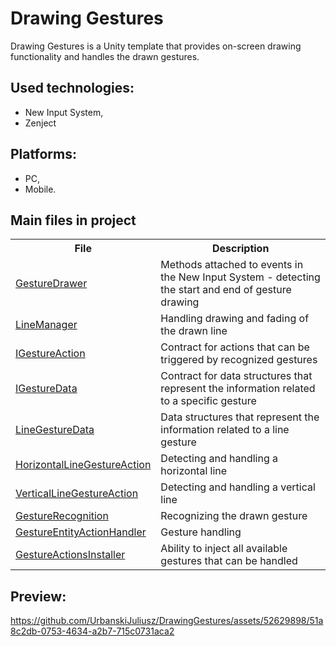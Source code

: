 # Drawing Gestures

Drawing Gestures is a Unity template that provides on-screen drawing functionality and handles the drawn gestures.

## Used technologies:
<ul>
<li>New Input System,</li>
<li>Zenject</li>
</ul>

## Platforms:
<ul>
<li>PC,</li>
<li>Mobile.</li>
</ul>

## Main files in project
<table align="center">
  <tr>
    <th>File</th>
    <th>Description</th>
  </tr>
  <tr>
    <td><a href="https://github.com/UrbanskiJuliusz/DrawingGestures/blob/master/Gesture/Drawing/GestureDrawer.cs">GestureDrawer</a></td>
    <td>Methods attached to events in the New Input System - detecting the start and end of gesture drawing</td>
  </tr>
  <tr>
    <td><a href="https://github.com/UrbanskiJuliusz/DrawingGestures/blob/master/Gesture/Drawing/LineManager.cs">LineManager</a></td>
    <td>Handling drawing and fading of the drawn line</td>
  </tr>
  <tr>
    <td><a href="https://github.com/UrbanskiJuliusz/DrawingGestures/blob/master/Gesture/Actions/IGestureAction.cs">IGestureAction</a></td>
    <td>Contract for actions that can be triggered by recognized gestures</td>
  </tr>
  <tr>
    <td><a href="https://github.com/UrbanskiJuliusz/DrawingGestures/blob/master/Gesture/Actions/IGestureData.cs">IGestureData</a></td>
    <td>Contract for data structures that represent the information related to a specific gesture</td>
  </tr>
  <tr>
    <td><a href="https://github.com/UrbanskiJuliusz/DrawingGestures/blob/master/Gesture/Actions/Movement/LineGestureData.cs">LineGestureData</a></td>
    <td>Data structures that represent the information related to a line gesture</td>
  </tr> 
  <tr>
    <td><a href="https://github.com/UrbanskiJuliusz/DrawingGestures/blob/master/Gesture/Actions/Movement/HorizontalLineGestureAction.cs">HorizontalLineGestureAction</a></td>
    <td>Detecting and handling a horizontal line</td>
  </tr>  
  <tr>
    <td><a href="https://github.com/UrbanskiJuliusz/DrawingGestures/blob/master/Gesture/Actions/Movement/VerticalLineGestureAction.cs">VerticalLineGestureAction</a></td>
    <td>Detecting and handling a vertical line</td>
  </tr>  
  <tr>
    <td><a href="https://github.com/UrbanskiJuliusz/DrawingGestures/blob/master/Gesture/Recognition/GestureRecognition.cs">GestureRecognition</a></td>
    <td>Recognizing the drawn gesture</td>
  </tr>  
  <tr>
    <td><a href="https://github.com/UrbanskiJuliusz/DrawingGestures/blob/master/Gesture/Actions/GestureEntityActionHandler.cs">GestureEntityActionHandler</a></td>
    <td>Gesture handling</td>
  </tr>
  <tr>
    <td><a href="https://github.com/UrbanskiJuliusz/DrawingGestures/blob/master/Gesture/Installers/GestureActionsInstaller.cs">GestureActionsInstaller</a></td>
    <td>Ability to inject all available gestures that can be handled</td>
  </tr>  
</table>

## Preview:


https://github.com/UrbanskiJuliusz/DrawingGestures/assets/52629898/51a8c2db-0753-4634-a2b7-715c0731aca2



